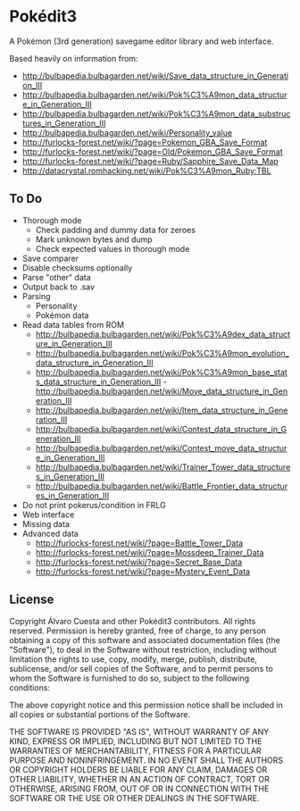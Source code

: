 # Pokédit3

A Pokémon (3rd generation) savegame editor library and web interface.

Based heavily on information from:

- http://bulbapedia.bulbagarden.net/wiki/Save_data_structure_in_Generation_III
- http://bulbapedia.bulbagarden.net/wiki/Pok%C3%A9mon_data_structure_in_Generation_III
- http://bulbapedia.bulbagarden.net/wiki/Pok%C3%A9mon_data_substructures_in_Generation_III
- http://bulbapedia.bulbagarden.net/wiki/Personality_value
- http://furlocks-forest.net/wiki/?page=Pokemon_GBA_Save_Format
- http://furlocks-forest.net/wiki/?page=Old/Pokemon_GBA_Save_Format
- http://furlocks-forest.net/wiki/?page=Ruby/Sapphire_Save_Data_Map
- http://datacrystal.romhacking.net/wiki/Pok%C3%A9mon_Ruby:TBL

## To Do

- Thorough mode
  - Check padding and dummy data for zeroes
  - Mark unknown bytes and dump
  - Check expected values in thorough mode
- Save comparer
- Disable checksums optionally
- Parse "other" data
- Output back to .sav
- Parsing
  - Personality
  - Pokémon data
- Read data tables from ROM
  - http://bulbapedia.bulbagarden.net/wiki/Pok%C3%A9dex_data_structure_in_Generation_III
  - http://bulbapedia.bulbagarden.net/wiki/Pok%C3%A9mon_evolution_data_structure_in_Generation_III
  - http://bulbapedia.bulbagarden.net/wiki/Pok%C3%A9mon_base_stats_data_structure_in_Generation_III  - http://bulbapedia.bulbagarden.net/wiki/Move_data_structure_in_Generation_III
  - http://bulbapedia.bulbagarden.net/wiki/Item_data_structure_in_Generation_III
  - http://bulbapedia.bulbagarden.net/wiki/Contest_data_structure_in_Generation_III
  - http://bulbapedia.bulbagarden.net/wiki/Contest_move_data_structure_in_Generation_III
  - http://bulbapedia.bulbagarden.net/wiki/Trainer_Tower_data_structures_in_Generation_III
  - http://bulbapedia.bulbagarden.net/wiki/Battle_Frontier_data_structures_in_Generation_III
- Do not print pokerus/condition in FRLG
- Web interface
- Missing data
- Advanced data
  - http://furlocks-forest.net/wiki/?page=Battle_Tower_Data
  - http://furlocks-forest.net/wiki/?page=Mossdeep_Trainer_Data
  - http://furlocks-forest.net/wiki/?page=Secret_Base_Data
  - http://furlocks-forest.net/wiki/?page=Mystery_Event_Data

## License

Copyright Álvaro Cuesta and other Pokédit3 contributors. All rights reserved.
Permission is hereby granted, free of charge, to any person obtaining a copy
of this software and associated documentation files (the "Software"), to
deal in the Software without restriction, including without limitation the
rights to use, copy, modify, merge, publish, distribute, sublicense, and/or
sell copies of the Software, and to permit persons to whom the Software is
furnished to do so, subject to the following conditions:

The above copyright notice and this permission notice shall be included in
all copies or substantial portions of the Software.

THE SOFTWARE IS PROVIDED "AS IS", WITHOUT WARRANTY OF ANY KIND, EXPRESS OR
IMPLIED, INCLUDING BUT NOT LIMITED TO THE WARRANTIES OF MERCHANTABILITY,
FITNESS FOR A PARTICULAR PURPOSE AND NONINFRINGEMENT. IN NO EVENT SHALL THE
AUTHORS OR COPYRIGHT HOLDERS BE LIABLE FOR ANY CLAIM, DAMAGES OR OTHER
LIABILITY, WHETHER IN AN ACTION OF CONTRACT, TORT OR OTHERWISE, ARISING
FROM, OUT OF OR IN CONNECTION WITH THE SOFTWARE OR THE USE OR OTHER DEALINGS
IN THE SOFTWARE.

